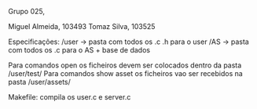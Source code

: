 Grupo 025,

Miguel Almeida, 103493
Tomaz Silva,    103525

Especificações:
/user -> pasta com todos os .c .h para o user
/AS -> pasta com todos os .c para o AS + base de dados

Para comandos open os ficheiros devem ser colocados dentro da pasta /user/test/
Para comandos show asset  os ficheiros vao ser recebidos na pasta /user/assets/

Makefile: compila os user.c e server.c
